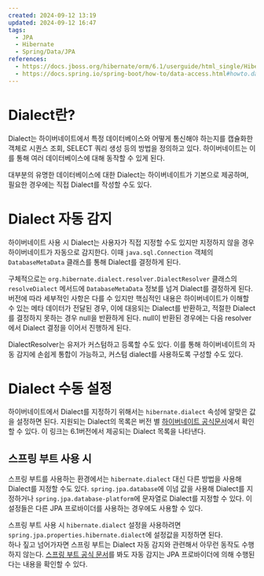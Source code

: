 ```yaml
---
created: 2024-09-12 13:19
updated: 2024-09-12 16:47
tags:
  - JPA
  - Hibernate
  - Spring/Data/JPA
references:
  - https://docs.jboss.org/hibernate/orm/6.1/userguide/html_single/Hibernate_User_Guide.html#portability-dialectresolver
  - https://docs.spring.io/spring-boot/how-to/data-access.html#howto.data-access.jpa-properties
---
```

# Dialect란?
Dialect는 하이버네이트에서 특정 데이터베이스와 어떻게 통신해야 하는지를 캡슐화한 객체로 시퀀스 조회, SELECT 쿼리 생성 등의 방법을 정의하고 있다. 하이버네이트는 이를 통해 여러 데이터베이스에 대해 동작할 수 있게 된다.

대부분의 유명한 데이터베이스에 대한 Dialect는 하이버네이트가 기본으로 제공하며, 필요한 경우에는 직접 Dialect를 작성할 수도 있다.
# Dialect 자동 감지
하이버네이트 사용 시 Dialect는 사용자가 직접 지정할 수도 있지만 지정하지 않을 경우 하이버네이트가 자동으로 감지한다.
이때 `java.sql.Connection` 객체의 `DatabaseMetaData` 클래스를 통해 Dialect를 결정하게 된다.

구체적으로는 `org.hibernate.dialect.resolver.DialectResolver` 클래스의 `resolveDialect` 메서드에 `DatabaseMetaData` 정보를 넘겨 Dialect를 결정하게 된다.
버전에 따라 세부적인 사항은 다를 수 있지만 핵심적인 내용은 하이버네이트가 이해할 수 있는 메타 데이터가 전달된 경우, 이에 대응되는 Dialect를 반환하고, 적절한 Dialect를 결정하지 못하는 경우 null을 반환하게 된다.
null이 반환된 경우에는 다음 resolver에서 Dialect 결정을 이어서 진행하게 된다.

DialectResolver는 유저가 커스텀하고 등록할 수도 있다.
이를 통해 하이버네이트의 자동 감지에 손쉽게 통합이 가능하고, 커스텀 dialect를 사용하도록 구성할 수도 있다.
# Dialect 수동 설정
하이버네이트에서 Dialect를 지정하기 위해서는 `hibernate.dialect` 속성에 알맞은 값을 설정하면 된다.
지원되는 Dialect의 목록은 버전 별 [하이버네이트 공식문서](https://docs.jboss.org/hibernate/orm/6.1/userguide/html_single/Hibernate_User_Guide.html#database-dialect)에서 확인할 수 있다. 이 링크는 6.1버전에서 제공되는 Dialect 목록을 나타낸다.
## 스프링 부트 사용 시
스프링 부트를 사용하는 환경에서는 `hibernate.dialect` 대신 다른 방법을 사용해 Dialect를 지정할 수도 있다.
`spring.jpa.database`에 이넘 값을 사용해 Dialect를 지정하거나 `spring.jpa.database-platform`에 문자열로 Dialect를 지정할 수 있다.
이 설정들은 다른 JPA 프로바이더를 사용하는 경우에도 사용할 수 있다.

스프링 부트 사용 시 `hibernate.dialect` 설정을 사용하려면 `spring.jpa.properties.hibernate.dialect`에 설정값을 지정하면 된다.
\
하나 짚고 넘어가자면 스프링 부트는 Dialect 자동 감지와 관련해서 아무런 동작도 수행하지 않는다.
[스프링 부트 공식 문서](https://docs.spring.io/spring-boot/how-to/data-access.html#howto.data-access.jpa-properties)를 봐도 자동 감지는 JPA 프로바이더에 의해 수행된다는 내용을 확인할 수 있다.